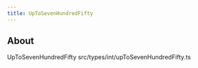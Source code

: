 ```yaml
---
title: UpToSevenHundredFifty
---
```


## About

UpToSevenHundredFifty src/types/int/upToSevenHundredFifty.ts
